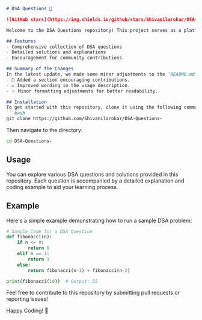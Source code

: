 ```markdown
# DSA Questions 🚀

![GitHub stars](https://img.shields.io/github/stars/Shivanilarokar/DSA-Questions-?style=social) ![Forks](https://img.shields.io/github/forks/Shivanilarokar/DSA-Questions-?style=social)

Welcome to the DSA Questions repository! This project serves as a platform for developers and learners to practice and enhance their skills in Data Structures and Algorithms (DSA). This repository is designed to help you improve your understanding of various data structures and algorithms through a collection of questions and solutions.

## Features
- Comprehensive collection of DSA questions
- Detailed solutions and explanations
- Encouragement for community contributions

## Summary of the Changes
In the latest update, we made some minor adjustments to the `README.md` file to enhance clarity and user engagement. Key changes include:
- 📜 Added a section encouraging contributions.
- ✏️ Improved wording in the usage description.
- ✨ Minor formatting adjustments for better readability.

## Installation
To get started with this repository, clone it using the following command:
```bash
git clone https://github.com/Shivanilarokar/DSA-Questions-
```

Then navigate to the directory:
```bash
cd DSA-Questions-
```

## Usage
You can explore various DSA questions and solutions provided in this repository. Each question is accompanied by a detailed explanation and coding example to aid your learning process.

## Example
Here's a simple example demonstrating how to run a sample DSA problem:

```python
# Sample Code for a DSA Question
def fibonacci(n):
    if n <= 0:
        return 0
    elif n == 1:
        return 1
    else:
        return fibonacci(n-1) + fibonacci(n-2)

print(fibonacci(10))  # Output: 55
```

Feel free to contribute to this repository by submitting pull requests or reporting issues!

Happy Coding! 🎉
```